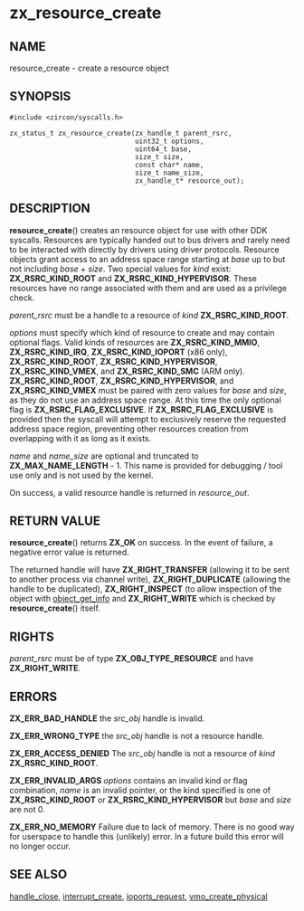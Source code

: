 # zx_resource_create

## NAME

<!-- Updated by scripts/update-docs-from-abigen, do not edit this section manually. -->

resource_create - create a resource object

## SYNOPSIS

<!-- Updated by scripts/update-docs-from-abigen, do not edit this section manually. -->

```
#include <zircon/syscalls.h>

zx_status_t zx_resource_create(zx_handle_t parent_rsrc,
                               uint32_t options,
                               uint64_t base,
                               size_t size,
                               const char* name,
                               size_t name_size,
                               zx_handle_t* resource_out);
```

## DESCRIPTION

**resource_create**() creates an resource object for use with other DDK
syscalls. Resources are typically handed out to bus drivers and rarely need to
be interacted with directly by drivers using driver protocols. Resource objects
grant access to an address space range starting at *base* up to but not
including *base* + *size*. Two special values for *kind* exist:
**ZX_RSRC_KIND_ROOT** and **ZX_RSRC_KIND_HYPERVISOR**. These resources have no
range associated with them and are used as a privilege check.

*parent_rsrc* must be a handle to a resource of *kind* **ZX_RSRC_KIND_ROOT**.

*options* must specify which kind of resource to create and may contain optional
flags. Valid kinds of resources are **ZX_RSRC_KIND_MMIO**, **ZX_RSRC_KIND_IRQ**,
**ZX_RSRC_KIND_IOPORT** (x86 only), **ZX_RSRC_KIND_ROOT**,
**ZX_RSRC_KIND_HYPERVISOR**, **ZX_RSRC_KIND_VMEX**, and **ZX_RSRC_KIND_SMC**
(ARM only).
**ZX_RSRC_KIND_ROOT**, **ZX_RSRC_KIND_HYPERVISOR**, and **ZX_RSRC_KIND_VMEX**
must be paired with zero values for *base* and *size*, as they do not use
an address space range.
At this time the only optional flag is **ZX_RSRC_FLAG_EXCLUSIVE**. If
**ZX_RSRC_FLAG_EXCLUSIVE** is provided then the syscall will attempt to
exclusively reserve the requested address space region, preventing other
resources creation from overlapping with it as long as it exists.

*name* and *name_size* are optional and truncated to **ZX_MAX_NAME_LENGTH** - 1.
This name is provided for debugging / tool use only and is not used by the
kernel.

On success, a valid resource handle is returned in *resource_out*.

## RETURN VALUE

**resource_create**() returns **ZX_OK** on success. In the event of failure, a
negative error value is returned.

The returned handle will have **ZX_RIGHT_TRANSFER** (allowing it to be sent to
another process via channel write), **ZX_RIGHT_DUPLICATE** (allowing the handle
to be duplicated), **ZX_RIGHT_INSPECT** (to allow inspection of the object with
[object_get_info](object_get_info.md) and **ZX_RIGHT_WRITE** which is checked by
**resource_create**() itself.

## RIGHTS

<!-- Updated by scripts/update-docs-from-abigen, do not edit this section manually. -->

*parent_rsrc* must be of type **ZX_OBJ_TYPE_RESOURCE** and have **ZX_RIGHT_WRITE**.

## ERRORS

**ZX_ERR_BAD_HANDLE** the *src_obj* handle is invalid.

**ZX_ERR_WRONG_TYPE** the *src_obj* handle is not a resource handle.

**ZX_ERR_ACCESS_DENIED** The *src_obj* handle is not a resource of *kind*
**ZX_RSRC_KIND_ROOT**.

**ZX_ERR_INVALID_ARGS** *options* contains an invalid kind or flag combination,
*name* is an invalid pointer, or the kind specified is one of
**ZX_RSRC_KIND_ROOT** or **ZX_RSRC_KIND_HYPERVISOR** but *base* and *size* are
not 0.

**ZX_ERR_NO_MEMORY** Failure due to lack of memory. There is no good way for
userspace to handle this (unlikely) error. In a future build this error will no
longer occur.

## SEE ALSO

[handle_close](handle_close.md), [interrupt_create](interrupt_create.md),
[ioports_request](ioports_request.md),
[vmo_create_physical](vmo_create_physical.md)

